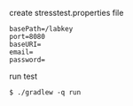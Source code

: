 create stresstest.properties file
`````
basePath=/labkey
port=8080
baseURI=
email=
password=
``````

run test
``````
$ ./gradlew -q run
``````